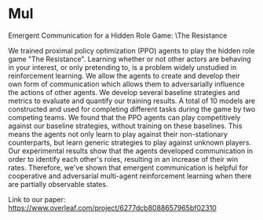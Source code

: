 # Mul

Emergent Communication for a Hidden Role Game: \\The Resistance

We trained proximal policy optimization (PPO) agents to play the hidden role game "The Resistance". Learning whether or not other actors are behaving in your interest, or only pretending to, is a problem widely unstudied in reinforcement learning. We allow the agents to create and develop their own form of communication which allows them to adversarially influence the actions of other agents. We develop several baseline strategies and metrics to evaluate and quantify our training results. A total of 10 models are constructed and used for completing different tasks during the game by two competing teams. We found that the PPO agents can play competitively against our baseline strategies, without training on these baselines. This means the agents not only learn to play against their non-stationary counterparts, but learn generic strategies to play against unknown players. Our experimental results show that the agents developed communication in order to identify each other's roles, resulting in an increase of their win rates. Therefore, we've shown that emergent communication is helpful for cooperative and adversarial multi-agent reinforcement learning when there are partially observable states.

Link to our paper: https://www.overleaf.com/project/6277dcb8088657965bf02310
